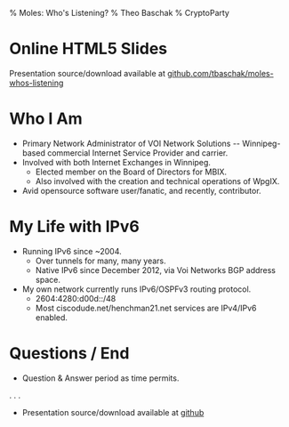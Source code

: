 % Moles: Who's Listening?
% Theo Baschak
% CryptoParty


# Online HTML5 Slides

Presentation source/download available at [github.com/tbaschak/moles-whos-listening](https://github.com/tbaschak/moles-whos-listening)

# Who I Am

*	Primary Network Administrator of VOI Network Solutions -- Winnipeg-based commercial Internet Service Provider and carrier.
*	Involved with both Internet Exchanges in Winnipeg.
	*	Elected member on the Board of Directors for MBIX.
	*	Also involved with the creation and technical operations of WpgIX.
*	Avid opensource software user/fanatic, and recently, contributor.

# My Life with IPv6

*	Running IPv6 since ~2004.
	*	Over tunnels for many, many years.
	*	Native IPv6 since December 2012, via Voi Networks BGP address space.
*	My own network currently runs IPv6/OSPFv3 routing protocol.
	*	2604:4280:d00d::/48
	*	Most ciscodude.net/henchman21.net services are IPv4/IPv6 enabled.


# Questions / End

*	Question & Answer period as time permits.

. . .

*	Presentation source/download available at [github](https://github.com/tbaschak/moles-whos-listening)

